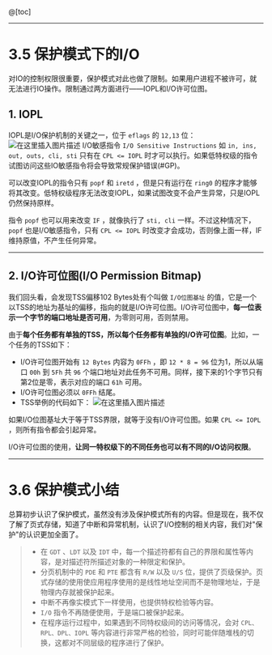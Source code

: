 @[toc]


---
# 3.5 保护模式下的I/O
对IO的控制权限很重要，保护模式对此也做了限制。如果用户进程不被许可，就无法进行IO操作。限制通过两方面进行——IOPL和I/O许可位图。
## 1. IOPL
IOPL是I/O保护机制的关键之一，位于 `eflags` 的 `12,13` 位：
![在这里插入图片描述](https://img-blog.csdnimg.cn/20200716004117719.png)
I/O敏感指令 `I/O Sensitive Instructions` 如 `in, ins, out, outs, cli, sti` 只有在 `CPL <= IOPL` 时才可以执行。如果低特权级的指令试图访问这些IO敏感指令将会导致常规保护错误(#GP)。

可以改变IOPL的指令只有 `popf` 和 `iretd` ，但是只有运行在 `ring0` 的程序才能够将其改变。低特权级程序无法改变IOPL，如果试图改变不会产生异常，只是IOPL仍然保持原样。

指令 `popf` 也可以用来改变 `IF` ，就像执行了 `sti, cli` 一样。不过这种情况下，`popf` 也是I/O敏感指令，只有 `CPL <= IOPL` 时改变才会成功，否则像上面一样，IF维持原值，不产生任何异常。

---
## 2. I/O许可位图(I/O Permission Bitmap)
我们回头看，会发现TSS偏移102 Bytes处有个叫做 `I/O位图基址` 的值，它是一个以TSS的地址为基址的偏移，指向的就是I/O许可位图。I/O许可位图中，**每一位表示一个字节的端口地址是否可用**，为零则可用，否则禁用。

由于**每个任务都有单独的TSS，所以每个任务都有单独的I/O许可位图**。比如，一个任务的TSS如下：
- I/O许可位图开始有 `12 Bytes` 内容为 `0FFh` ，即 `12 * 8 = 96` 位为1，所以从端口 `00h` 到 `5Fh` 共 `96` 个端口地址对此任务不可用。同样，接下来的1个字节只有第2位是零，表示对应的端口 `61h` 可用。
- I/O许可位图必须以 `0FFh` 结尾。
- TSS举例的代码如下：
![在这里插入图片描述](https://img-blog.csdnimg.cn/20200716005250852.png?x-oss-process=image/watermark,type_ZmFuZ3poZW5naGVpdGk,shadow_10,text_aHR0cHM6Ly9ibG9nLmNzZG4ubmV0L215UmVhbGl6YXRpb24=,size_16,color_FFFFFF,t_70)

如果I/O位图基址大于等于TSS界限，就等于没有I/O许可位图。如果 `CPL <= IOPL` ，则所有指令都会引起异常。

I/O许可位图的使用，**让同一特权级下的不同任务也可以有不同的I/O访问权限**。

---
# 3.6 保护模式小结
总算初步认识了保护模式，虽然没有涉及保护模式所有的内容。但是现在，我不仅了解了页式存储，知道了中断和异常机制，认识了I/O控制的相关内容，我们对"保护"的认识更加全面了。
> - 在 `GDT` 、`LDT` 以及 `IDT` 中，每一个描述符都有自己的界限和属性等内容，是对描述符所描述对象的一种限定和保护。
> - 分页机制中的 `PDE` 和 `PTE` 都含有 `R/W` 以及 `U/S` 位，提供了页级保护。页式存储的使用使应用程序使用的是线性地址空间而不是物理地址，于是物理内存就被保护起来。
> - 中断不再像实模式下一样使用，也提供特权检验等内容。
> - `I/O` 指令不再随便使用，于是端口被保护起来。
> - 在程序运行过程中，如果遇到不同特权级间的访问等情况，会对 `CPL、RPL、DPL、IOPL` 等内容进行非常严格的检验，同时可能伴随堆栈的切换，这都对不同层级的程序进行了保护。



